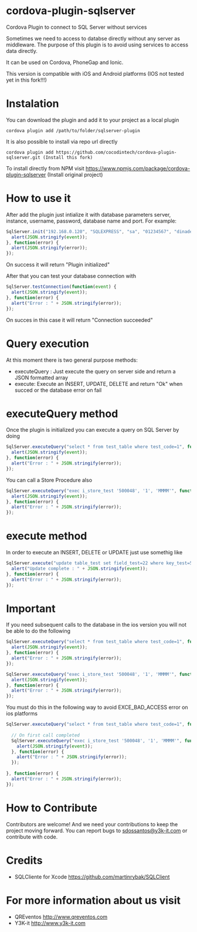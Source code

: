 # cordova-plugin-sqlserver
Cordova Plugin to connect to SQL Server without services

Sometimes we need to access to databse directly without any server as middleware. 
The purpose of this plugin is to avoid using services to access data directly.

It can be used on Cordova, PhoneGap and Ionic.

This version is compatible with iOS and Android platforms (IOS not tested yet in this fork!!!)

# Instalation

  You can download the plugin and add it to your project as a local plugin
  
```
cordova plugin add /path/to/folder/sqlserver-plugin
```

  It is also possible to install via repo url directly
  
```
cordova plugin add https://github.com/cocodintech/cordova-plugin-sqlserver.git (Install this fork)
```

To install directly from NPM visit https://www.npmjs.com/package/cordova-plugin-sqlserver (Install original project)

# How to use it

  After add the plugin just intialize it with database parameters server, instance, username, password, database name and port. For example:

```javascript
SqlServer.init("192.168.0.120", "SQLEXPRESS", "sa", "01234567", "dinademo", "1433", function(event) {
  alert(JSON.stringify(event));
}, function(error) {
  alert(JSON.stringify(error));
});
```

On success it will return "Plugin initialized"

After that you can test your database connection with

```javascript
SqlServer.testConnection(function(event) {
  alert(JSON.stringify(event));
}, function(error) {
  alert("Error : " + JSON.stringify(error));
});				
```
On succes in this case it will return "Connection succeeded"

# Query execution

At this moment there is two general purpose methods:

* executeQuery : Just execute the query on server side and return a JSON formatted array
* execute: Execute an INSERT, UPDATE, DELETE and return "Ok" when succed or the database error on fail

# executeQuery method 

Once the plugin is initialized you can execute a query on SQL Server by doing 

```javascript
SqlServer.executeQuery("select * from test_table where test_code=1", function(event) {
  alert(JSON.stringify(event));
}, function(error) {
  alert("Error : " + JSON.stringify(error));
});				
```
 
You can call a Store Procedure also

```javascript
SqlServer.executeQuery("exec i_store_test '500048', '1', 'MMMM'", function(event) {
  alert(JSON.stringify(event));
}, function(error) {
  alert("Error : " + JSON.stringify(error));
});
```
 
# execute method

In order to execute an INSERT, DELETE or UPDATE just use somethig like

```javascript
SqlServer.execute("update table_test set field_test=22 where key_test=500048", function(event) {
  alert("Update complete : " + JSON.stringify(event));
}, function(error) {
  alert("Error : " + JSON.stringify(error));
});
```

# Important
  
If you need subsequent calls to the database in the ios version you will not be able to do the following

```javascript
SqlServer.executeQuery("select * from test_table where test_code=1", function(event) {
  alert(JSON.stringify(event));
}, function(error) {
  alert("Error : " + JSON.stringify(error));
});				

SqlServer.executeQuery("exec i_store_test '500048', '1', 'MMMM'", function(event) {
  alert(JSON.stringify(event));
}, function(error) {
  alert("Error : " + JSON.stringify(error));
});
```

You must do this in the following way to avoid EXCE_BAD_ACCESS error on ios platforms

```javascript
SqlServer.executeQuery("select * from test_table where test_code=1", function(event) {
    
  // On first call completed
  SqlServer.executeQuery("exec i_store_test '500048', '1', 'MMMM'", function(event) {
    alert(JSON.stringify(event));
  }, function(error) {
    alert("Error : " + JSON.stringify(error));
  });
  
}, function(error) {
  alert("Error : " + JSON.stringify(error));
});				

```

# How to Contribute

Contributors are welcome! And we need your contributions to keep the project moving forward. 
You can report bugs to sdossantos@y3k-it.com or contribute with code.

# Credits

* SQLCliente for Xcode https://github.com/martinrybak/SQLClient

# For more information about us visit

* QREventos http://www.qreventos.com
* Y3K-it http://www.y3k-it.com
